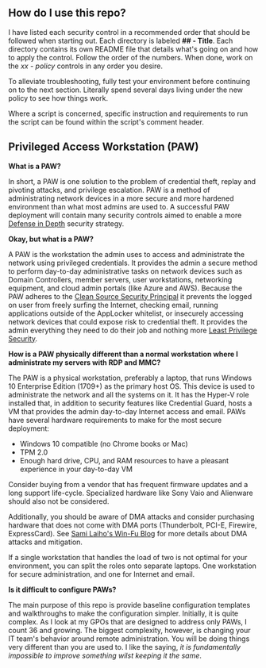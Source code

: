 ## How do I use this repo?

I have listed each security control in a recommended order that should be followed when starting out.  Each directory is labeled **## - Title**.  Each directory contains its own README file that details what's going on and how to apply the control. Follow the order of the numbers.  When done, work on the *xx - policy* controls in any order you desire. 

To alleviate troubleshooting, fully test your environment before continuing on to the next section.  Literally spend several days living under the new policy to see how things work. 

Where a script is concerned, specific instruction and requirements to run the script can be found within the script's comment header.

## Privileged Access Workstation (PAW)

**What is a PAW?**

In short, a PAW is one solution to the problem of credential theft, replay and pivoting attacks, and privilege escalation.  PAW is a method of administrating network devices in a more secure and more hardened environment than what most admins are used to.  A successful PAW deployment will contain many security controls aimed to enable a more [Defense in Depth](https://en.wikipedia.org/wiki/Defense_in_depth_(computing)) security strategy.

**Okay, but what is a PAW?**

A PAW is the workstation the admin uses to access and administrate the network using privileged credentials.  It provides the admin a secure method to perform day-to-day administrative tasks on network devices such as Domain Controllers, member servers, user workstations, networking equipment, and cloud admin portals (like Azure and AWS).  Because the PAW adheres to the [Clean Source Security Principal](https://docs.microsoft.com/en-us/windows-server/identity/securing-privileged-access/securing-privileged-access-reference-material#CSP_BM) it prevents the logged on user from freely surfing the Internet, checking email, running applications outside of the AppLocker whitelist, or insecurely accessing network devices that could expose risk to credential theft.  It provides the admin everything they need to do their job and nothing more [Least Privilege Security](https://en.wikipedia.org/wiki/Principle_of_least_privilege).

**How is a PAW physically different than a normal workstation where I administrate my servers with RDP and MMC?**

The PAW is a physical workstation, preferably a laptop, that runs Windows 10 Enterprise Edition (1709+) as the primary host OS.  This device is used to administrate the network and all the systems on it.  It has the Hyper-V role installed that, in addition to security features like Credential Guard, hosts a VM that provides the admin day-to-day Internet access and email.  PAWs have several hardware requirements to make for the most secure deployment:

- Windows 10 compatible (no Chrome books or Mac)
- TPM 2.0
- Enough hard drive, CPU, and RAM resources to have a pleasant experience in your day-to-day VM

Consider buying from a vendor that has frequent firmware updates and a long support life-cycle.  Specialized hardware like Sony Vaio and Alienware should also not be considered.

Additionally, you should be aware of DMA attacks and consider purchasing hardware that does not come with DMA ports (Thunderbolt, PCI-E, Firewire, ExpressCard).  See [Sami Laiho's Win-Fu Blog](http://blog.win-fu.com/2017/02/the-true-story-of-windows-10-and-dma.html) for more details about DMA attacks and mitigation.

If a single workstation that handles the load of two is not optimal for your environment, you can split the roles onto separate laptops.  One workstation for secure administration, and one for Internet and email.  

**Is it difficult to configure PAWs?**

The main purpose of this repo is provide baseline configuration templates and walkthroughs to make the configuration simpler.  Initially, it is quite complex.  As I look at my GPOs that are designed to address only PAWs, I count 36 and growing.  The biggest complexity, however, is changing your IT team's behavior around remote administration.  You will be doing things very different than you are used to.  I like the saying, *it is fundamentally impossible to improve something wilst keeping it the same*.
